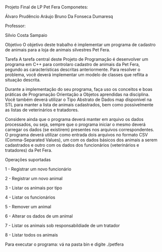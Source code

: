 
Projeto Final de LP
Pet Fera
Componetes:

Álvaro Prudêncio Aráujo
Bruno Da Fonseca Dumaresq

Professor:

Silvio Costa Sampaio

Objetivo
O objetivo deste trabalho é implementar um programa de cadastro de animais para a loja de animais silvestres Pet Fera.

Tarefa
A tarefa central deste Projeto de Programação é desenvolver um programa em C++ para controlaro cadastro de animais da Pet Fera, segundo as características descritas anteriormente. Para resolver o problema, você deverá implementar um modelo de classes que reflita a situação descrita.

Durante a implementação do seu programa, faça uso os conceitos e boas práticas de Programação Orientação a Objetos aprendidas na disciplina. Você também deverá utilizar o Tipo Abstrato de Dados map disponível na STL para manter a lista de animais cadastrados, bem como possivelmente as listas de veterinários e tratadores.

Considere ainda que o programa deverá manter em arquivo os dados processados, ou seja, sempre que o programa iniciar o mesmo deverá carregar os dados (se existirem) presentes nos arquivos correspondentes. O programa deverá utilizar como entrada dois arquivos no formato CSV (Comma-Separated Values), um com os dados básicos dos animais a serem cadastrados e outro com os dados dos funcionários (veterinários e tratadores) da Pet Fera.

Operações suportadas

1 - Registrar um novo funcionário

2 - Registrar um novo animal

3 - Listar os animais por tipo

4 - Listar os funcionários

5 - Remover um animal

6 - Alterar os dados de um animal

7 - Listar os animais sob responsabildiade de um tratador

8 - Listar todos os animais

Para executar o programa: vá na pasta bin e digite ./petfera
